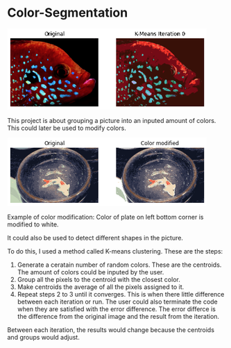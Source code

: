 # Color-Segmentation

![Color Segementaion GIF](Example-20-Colors-15-Iterations.gif)


This project is about grouping a picture into an inputed amount of colors. This could later be used to modify colors.

![Color Segementaion GIF](Color-Modification.png)

Example of color modification: Color of plate on left bottom corner is modified to white.

It could also be used to detect different shapes in the picture.

To do this, I used a method called K-means clustering. These are the steps:
1. Generate a ceratain number of random colors. These are the centroids. The amount of colors could be inputed by the user. 
2. Group all the pixels to the centroid with the closest color. 
3. Make centroids the average of all the pixels assigned to it. 
4. Repeat steps 2 to 3 until it converges. This is when there little difference between each iteration or run. The user could also terminate the code when they are satisfied with the error difference. The error differce is the difference from the original image and the result from the iteration.

Between each iteration, the results would change because the centroids and groups would adjust.  
